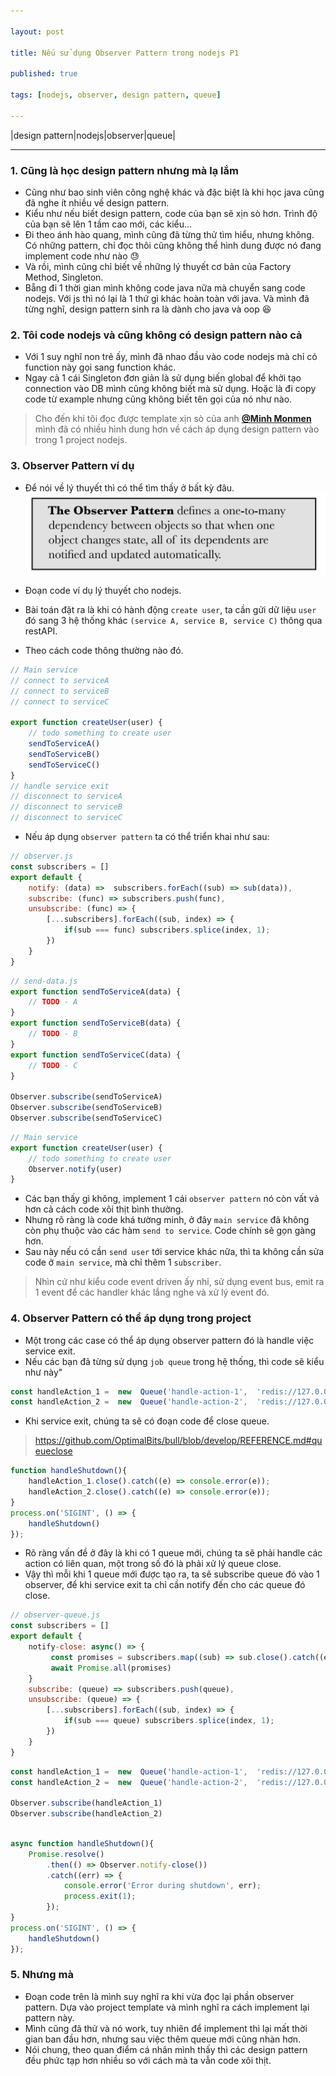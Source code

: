 ```yaml
---

layout: post

title: Nếu sử dụng Observer Pattern trong nodejs P1

published: true

tags: [nodejs, observer, design pattern, queue]

---
```


|design pattern|nodejs|observer|queue|

---
  

### 1. Cũng là học design pattern nhưng mà lạ lắm
* Cũng như bao sinh viên công nghệ khác và đặc biệt là khi học java cũng đã nghe ít nhiều về design pattern.
* Kiểu như nếu biết design pattern, code của bạn sẽ xịn sò hơn. Trình độ của bạn sẽ lên 1 tầm cao mới, các kiểu...
* Đi theo ánh hào quang, mình cũng đã từng thử tìm hiểu, nhưng không. Có những pattern, chỉ đọc thôi cũng không thể hình dung được nó đang implement code như nào 😓
* Và rồi, mình cũng chỉ biết về những lý thuyết cơ bản của Factory Method, Singleton.
* Bẵng đi 1 thời gian mình không code java nữa mà chuyển sang code nodejs. Với js thì nó lại là 1 thứ gì khác hoàn toàn với java. Và mình đã từng nghĩ, design pattern sinh ra là dành cho java và oop 😆

### 2. Tôi code nodejs và cũng không có design pattern nào cả
* Với 1 suy nghĩ non trẻ ấy, mình đã nhao đầu vào code nodejs mà chỉ có function này gọi sang function khác.
* Ngay cả 1 cái Singleton đơn giản là sử dụng biến global để khởi tạo connection vào DB mình cũng không biết mà sử dụng. Hoặc là đi copy code từ example nhưng cũng không biết tên gọi của nó như nào.
> Cho đến khi tôi đọc được template xịn sò của anh **[@Minh Monmen](https://viblo.asia/u/monmen)** mình đã có nhiều hình dung hơn về cách áp dụng design pattern vào trong 1 project nodejs.

### 3. Observer Pattern ví dụ
* Để nói về lý thuyết thì có thể tìm thấy ở bất kỳ đâu.
![Observer Pattern](/img/observer-pattern.png "Observer Pattern")

* Đoạn code ví dụ lý thuyết cho nodejs.
* Bài toán đặt ra là khi có hành động `create user`, ta cần gửi dữ liệu `user` đó sang 3 hệ thống khác `(service A, service B, service C)` thông qua restAPI.
* Theo cách code thông thường nào đó.

```js
// Main service
// connect to serviceA
// connect to serviceB
// connect to serviceC

export function createUser(user) {
	// todo something to create user
	sendToServiceA()
	sendToServiceB()
	sendToServiceC()
}
// handle service exit
// disconnect to serviceA
// disconnect to serviceB
// disconnect to serviceC
```

* Nếu áp dụng `observer pattern` ta có thể triển khai như sau:

```js
// observer.js
const subscribers = []
export default {
	notify: (data) =>  subscribers.forEach((sub) => sub(data)),
	subscribe: (func) => subscribers.push(func),
	unsubscribe: (func) => {
		[...subscribers].forEach((sub, index) => {
			if(sub === func) subscribers.splice(index, 1);
		})
	}
}
```

```js
// send-data.js
export function sendToServiceA(data) {
	// TODO - A
}
export function sendToServiceB(data) {
	// TODO - B
}
export function sendToServiceC(data) {
	// TODO - C
}

Observer.subscribe(sendToServiceA)
Observer.subscribe(sendToServiceB)
Observer.subscribe(sendToServiceC)

```

```js
// Main service
export function createUser(user) {
	// todo something to create user
	Observer.notify(user)
}
```


* Các bạn thấy gì không, implement 1 cái `observer pattern` nó còn vất vả hơn cả cách code xôi thịt bình thường.
* Nhưng rõ ràng là code khá tường minh, ở đây `main service` đã không còn phụ thuộc vào các hàm `send to service`. Code chính sẽ gọn gàng hơn.
* Sau này nếu có cần `send user` tới service khác nữa, thì ta không cần sửa code ở `main service`, mà chỉ thêm 1 `subscriber`.

> Nhìn  cứ như kiểu code event driven ấy nhỉ, sử dụng event bus, emit ra 1 event để các handler khác lắng nghe và xử lý event đó.

### 4. Observer Pattern có thể áp dụng trong project

* Một trong các case có thể áp dụng observer pattern đó là handle việc service exit.
* Nếu các bạn đã từng sử dụng `job queue` trong hệ thống, thì code sẽ kiểu như này"

```js
const handleAction_1 =  new  Queue('handle-action-1',  'redis://127.0.0.1:6379');
const handleAction_2 =  new  Queue('handle-action-2',  'redis://127.0.0.1:6379');
```
* Khi service exit, chúng ta sẽ có đoạn code để close queue.
>https://github.com/OptimalBits/bull/blob/develop/REFERENCE.md#queueclose

```js
function handleShutdown(){
	handleAction_1.close().catch((e) => console.error(e));
	handleAction_2.close().catch((e) => console.error(e));
}
process.on('SIGINT', () => {
	handleShutdown()
});
```

* Rõ ràng vấn đề ở đây là khi có 1 queue mới, chúng ta sẽ phải handle các action có liên quan, một trong số đó là phải xử lý queue close.
* Vậy thì mỗi khi 1 queue mới được tạo ra, ta sẽ subscribe queue đó vào 1 observer, để khi service exit ta chỉ cần notify đến cho các queue đó close.

```js
// observer-queue.js
const subscribers = []
export default {
	notify-close: async() => {
		 const promises = subscribers.map((sub) => sub.close().catch((e) => console.error(e))),
		 await Promise.all(promises)
	} 
	subscribe: (queue) => subscribers.push(queue),
	unsubscribe: (queue) => {
		[...subscribers].forEach((sub, index) => {
			if(sub === queue) subscribers.splice(index, 1);
		})
	}
}
```

```js
const handleAction_1 =  new  Queue('handle-action-1',  'redis://127.0.0.1:6379');
const handleAction_2 =  new  Queue('handle-action-2',  'redis://127.0.0.1:6379');

Observer.subscribe(handleAction_1)
Observer.subscribe(handleAction_2)
```

```js

async function handleShutdown(){
	Promise.resolve()
		.then(() => Observer.notify-close())
		.catch((err) => {
			console.error('Error during shutdown', err);
			process.exit(1);
		});
}	
process.on('SIGINT', () => {
	handleShutdown()
});
```

### 5. Nhưng mà
* Đoạn code trên là mình suy nghĩ ra khi vừa đọc lại phần observer pattern. Dựa vào project template và mình nghĩ ra cách implement lại pattern này.
* Mình cũng đã thử và nó work, tuy nhiên để implement thì lại mất thời gian ban đầu hơn, nhưng sau việc thêm queue mới cũng nhàn hơn.
* Nói chung, theo quan điểm cá nhân mình thấy thì các design pattern đều phức tạp hơn nhiều so với cách mà ta vẫn code xôi thịt. 